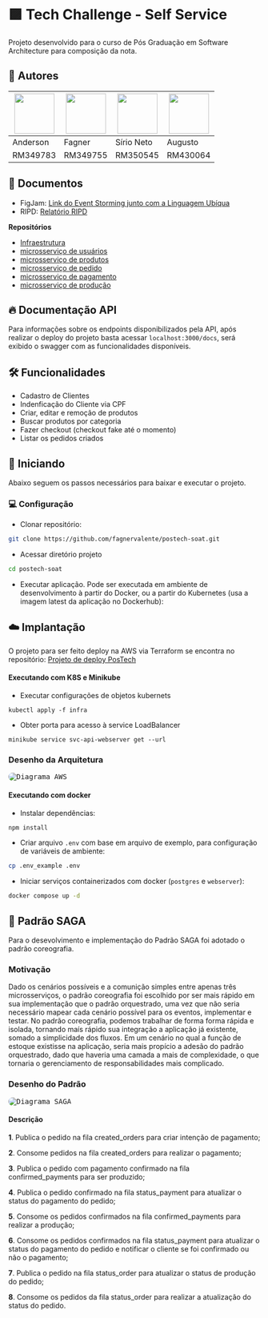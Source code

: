 # 🟪 Tech Challenge - Self Service
Projeto desenvolvido para o curso de Pós Graduação em Software Architecture para composição da nota.



## 💼 Autores

| [<img src="https://avatars.githubusercontent.com/u/51753091?v=4" width="80px;"/>](https://github.com/AndersonBarbosaDeFreitas) | [<img src="https://avatars.githubusercontent.com/u/1047989?v=4" width="80px;"/>](https://github.com/fagnervalente) | [<img src="https://avatars.githubusercontent.com/u/82381756?v=4" width="80px;"/>](https://github.com/sirio-neto) | [<img src="https://avatars.githubusercontent.com/u/10851086?v=4" width="80px;"/>](https://github.com/augustoefr) |
| --- | --- | --- | --- |
| Anderson | Fagner | Sírio Neto | Augusto |
| RM349783 | RM349755 | RM350545 | RM430064 |


## 📖 Documentos

- FigJam: [Link do Event Storming junto com a Linguagem Ubíqua](https://www.figma.com/file/5De6rNc23ORRVFOVxTFUDT/Event-Storming---Lanchonete-2SOAT?type=whiteboard&node-id=0%3A1&t=Tze0BMEbEmZBjORu-1)
- RIPD: [Relatório RIPD](https://drive.google.com/file/d/1HZCBtTihv-VGrZWyedxWsCWoVvzhB7Bf/view?usp=sharing)

**Repositórios**
- [Infraestrutura](https://github.com/fagnervalente/postech-soat-infra/tree/feature/saga)
- [microsserviço de usuários](https://github.com/fagnervalente/postech-soat-user)
- [microsserviço de produtos](https://github.com/fagnervalente/postech-soat-product)
- [microsserviço de pedido](https://github.com/fagnervalente/postech-soat-order)
- [microsserviço de pagamento](https://github.com/fagnervalente/postech-soat-payment)
- [microsserviço de produção](https://github.com/fagnervalente/postech-soat-process)

## 🔥 Documentação API

Para informações sobre os endpoints disponibilizados pela API, após realizar o deploy do projeto basta acessar `localhost:3000/docs`, será exibido o swagger com as funcionalidades disponíveis.



## 🛠 Funcionalidades

- Cadastro de Clientes
- Indenficação do Cliente via CPF
- Criar, editar e remoção de produtos
- Buscar produtos por categoria
- Fazer checkout (checkout fake até o momento)
- Listar os pedidos criados


## 🚩 Iniciando
Abaixo seguem os passos necessários para baixar e executar o projeto.

### 💻 Configuração
- Clonar repositório:
```sh
git clone https://github.com/fagnervalente/postech-soat.git
```
- Acessar diretório projeto
```sh
cd postech-soat
```
- Executar aplicação. Pode ser executada em ambiente de desenvolvimento à partir do Docker, ou a partir do Kubernetes (usa a imagem latest da aplicação no Dockerhub):

## ☁️ Implantação

O projeto para ser feito deploy na AWS via Terraform se encontra no repositório: [Projeto de deploy PosTech](https://github.com/fagnervalente/postech-soat-infra/tree/feature/microservices-integration)

#### Executando com K8S e Minikube
- Executar configurações de objetos kubernets
```
kubectl apply -f infra
```
- Obter porta para acesso à service LoadBalancer
```
minikube service svc-api-webserver get --url
```

### Desenho da Arquitetura

<kbd><img src="https://drive.google.com/uc?export=view&id=1cTjT7KgGPv7sAUxgxmvEQYbXA0IjaqaN" alt="Diagrama AWS" style="border-radius:8px" /></kbd>

#### Executando com docker
- Instalar dependências:
```sh
npm install
```
- Criar arquivo `.env` com base em arquivo de exemplo, para configuração de variáveis de ambiente:
```sh
cp .env_example .env
```
- Iniciar serviços containerizados com docker (`postgres` e `webserver`):
```sh
docker compose up -d
```

## 💬 Padrão SAGA

Para o desevolvimento e implementação do Padrão SAGA foi adotado o padrão coreografia.

### Motivação

Dado os cenários possíveis e a comunição simples entre apenas três microsserviços, o padrão coreografia foi escolhido por ser mais rápido em sua implementação que o padrão orquestrado, uma vez que não seria necessário mapear cada cenário possível para os eventos, implementar e testar. No padrão coreografia, podemos trabalhar de forma forma rápida e isolada, tornando maís rápido sua integração a aplicação já existente, somado a simplicidade dos fluxos. Em um cenário no qual a função de estoque existisse na aplicação, seria mais propício a adesão do padrão orquestrado, dado que haveria uma camada a mais de complexidade, o que tornaria o gerenciamento de responsabilidades mais complicado.

### Desenho do Padrão

<kbd><img src="https://drive.google.com/uc?export=view&id=1KuvYvDSa2X1QOsej0zjM4mI_eCv_mE4z" alt="Diagrama SAGA" style="border-radius:8px" /></kbd>

#### Descrição
**1**. Publica o pedido na fila created_orders para criar intenção de pagamento;

**2**. Consome pedidos na fila created_orders para realizar o pagamento;

**3**. Publica o pedido com pagamento confirmado na fila confirmed_payments para ser produzido;

**4**. Publica o pedido confirmado na fila status_payment para atualizar o status do pagamento do pedido;

**5**. Consome os pedidos confirmados na fila confirmed_payments para realizar a produção;

**6**. Consome os pedidos confirmados na fila status_payment para atualizar o status do pagamento do pedido e notificar o cliente se foi confirmado ou não o pagamento;

**7**. Publica o pedido na fila status_order para atualizar o status de produção do pedido;

**8**. Consome os pedidos da fila status_order para realizar a atualização do status do pedido.


